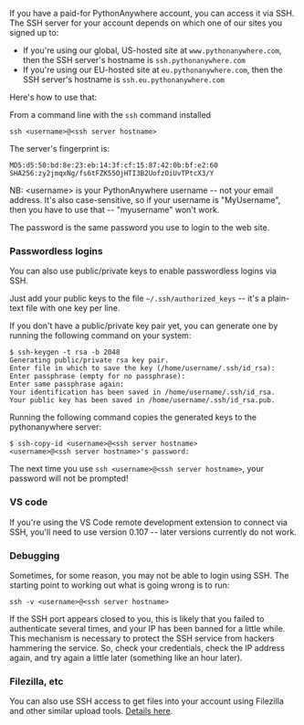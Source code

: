 
<!--
.. title: SSH Access
.. slug: SSHAccess
.. date: 2015-05-13 14:35:28 UTC+01:00
.. tags:
.. category:
.. link:
.. description:
.. type: text
-->



If you have a paid-for PythonAnywhere account, you can access it via SSH.
The SSH server for your account depends on which one of our sites you signed up
to:

* If you're using our global, US-hosted site at `www.pythonanywhere.com`, then the
  SSH server's hostname is `ssh.pythonanywhere.com`
* If you're using our EU-hosted site at `eu.pythonanywhere.com`, then the
  SSH server's hostname is `ssh.eu.pythonanywhere.com`

Here's how to use that:

From a command line with the `ssh` command installed

    ssh <username>@<ssh server hostname>

The server's fingerprint is:

    MD5:d5:50:bd:8e:23:eb:14:3f:cf:15:87:42:0b:bf:e2:60
    SHA256:zy2jmqxNg/fs6tFZK55OjHTI3B2UofzOiUvTPtcX3/Y

NB: &lt;username&gt; is your PythonAnywhere username -- not your email address.
It's also case-sensitive, so if your username is "MyUsername", then you have to
use that -- "myusername" won't work.

The password is the same password you use to login to the web site.

### Passwordless logins

You can also use public/private keys to enable passwordless logins via SSH.

Just add your public keys to the file `~/.ssh/authorized_keys` -- it's a plain-text
file with one key per line.

If you don't have a public/private key pair yet, you can generate one by running the following command on your system:

    $ ssh-keygen -t rsa -b 2048
    Generating public/private rsa key pair.
    Enter file in which to save the key (/home/username/.ssh/id_rsa):
    Enter passphrase (empty for no passphrase):
    Enter same passphrase again:
    Your identification has been saved in /home/username/.ssh/id_rsa.
    Your public key has been saved in /home/username/.ssh/id_rsa.pub.

Running the following command copies the generated keys to the pythonanywhere server:

    $ ssh-copy-id <username>@<ssh server hostname>
    <username>@<ssh server hostname>'s password:

The next time you use `ssh <username>@<ssh server hostname>`, your password will not be prompted!


### VS code

If you're using the VS Code remote development extension to connect via SSH,
you'll need to use version 0.107 -- later versions currently do not work.


### Debugging

Sometimes, for some reason, you may not be able to login using SSH. The
starting point to working out what is going wrong is to run:

    ssh -v <username>@<ssh server hostname>

If the SSH port appears closed to you, this is likely that you failed to
authenticate several times, and your IP has been banned for a little while.
This mechanism is necessary to protect the SSH service from hackers hammering
the service. So, check your credentials, check the IP address again, and
try again a little later (something like an hour later).

### Filezilla, etc

You can also use SSH access to get files into your account using Filezilla and
other similar upload tools. [Details here](/pages/UploadingAndDownloadingFiles).
